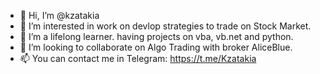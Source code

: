 - 👋 Hi, I’m @kzatakia
- 👀 I’m interested in work on devlop strategies to trade on Stock Market.
- 🌱 I’m a lifelong learner. having projects on vba, vb.net and python.
- 💞️ I’m looking to collaborate on Algo Trading with broker AliceBlue.
- 📫 You can contact me in Telegram: https://t.me/Kzatakia

<!---
kzatakia/kzatakia is a ✨ special ✨ repository because its `README.md` (this file) appears on your GitHub profile.
You can click the Preview link to take a look at your changes.
--->
